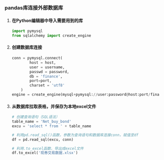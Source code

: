 ### pandas库连接外部数据库

1. #### 在Python编辑器中导入需要用到的库

   ```python
   import pymysql
   from sqlalchemy import create_engine
   ```

2. #### 创建数据库连接

   ```python
   conn = pymysql.connect(	
           host = host,	
           user = username,	
           passwd = password,	
           db = 'finance',	
           port=port,	
           charset = 'utf8'	
       )	
   engine = create_engine(mysql+pymysql://user:password@host:port/finance?charset=utf8)
   ```

3. #### 从数据库拉取表格，并保存为本地excel文件

   ```python
   # 创建查询语句（SQL语法）
   table_name = 'Net_buy_bond'
   excu = 'select * from ' + table_name
   
   # 利用pd.read_sql()函数，参数为查询语句和数据库连接conn，赋值至df
   df = pd.read_sql(excu, conn)
   
   # 利用.to_excel函数，导出成excel文件
   df.to_excel('现券交易数据.xlsx')
   ```

